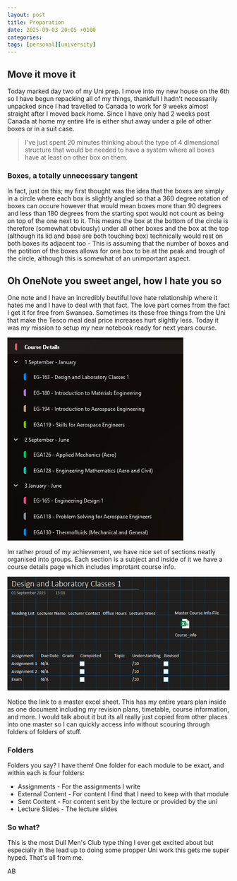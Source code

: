 ```yaml
---
layout: post
title: Preparation
date: 2025-09-03 20:05 +0100
categories:
tags: [personal][university]
---
```


## Move it move it

Today marked day two of my Uni prep. I move into my new house on the 6th so I have begun repacking all of my things, thankfull I hadn't necessarily unpacked since I had travelled to Canada to work for 9 weeks almost straight after I moved back home. Since I have only had 2 weeks post Canada at home my entire life is either shut away under a pile of other boxes or in a suit case.

> I've just spent 20 minutes thinking about the type of 4 dimensional structure that would be needed to have a system where all boxes have at least on other box on them.

### Boxes, a totally unnecessary tangent

In fact, just on this; my first thought was the idea that the boxes are simply in a circle where each box is slightly angled so that a 360 degree rotation of boxes can occure however that would mean boxes more than 90 degrees and less than 180 degrees from the starting spot would not count as being on top of the one next to it. This means the box at the bottom of the circle is therefore (somewhat obviously) under all other boxes and the box at the top (although its lid and base are both touching box) technically would rest on both boxes its adjacent too - This is assuming that the number of boxes and the potition of the boxes allows for one box to be at the peak and trough of the circle, although this is somewhat of an unimportant aspect.

## Oh OneNote you sweet angel, how I hate you so

One note and I have an incredibly beutiful love hate relationship where it hates me and I have to deal with that fact. The love part comes from the fact I get it for free from Swansea. Sometimes its these free things from the Uni that make the Tesco meal deal price increases hurt slightly less. Today it was my mission to setup my new notebook ready for next years course.

![](/assets/posts/OneNote.png)

Im rather proud of my achievement, we have nice set of sections neatly organised into groups. Each section is a subject and inside of it we have a course details page which includes improtant course info.

![](/assets/posts/OneNote2.png)

Notice the link to a master excel sheet. This has my entire years plan inside as one document including my revision plans, timetable, course information, and more. I would talk about it but its all really just copied from other places into one master so I can quickly access info without scouring through folders of folders of stuff.

### Folders

Folders you say? I have them! One folder for each module to be exact, and within each is four folders:

- Assignments - For the assignments I write
- External Content - For content I find that I need to keep with that module
- Sent Content - For content sent by the lecture or provided by the uni
- Lecture Slides - The lecture slides

### So what?

This is the most Dull Men's Club type thing I ever get excited about but especially in the lead up to doing some propper Uni work this gets me super hyped. That's all from me.

AB
